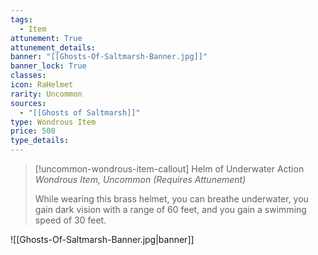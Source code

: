 ```yaml
---
tags:
  - Item
attunement: True
attunement_details: 
banner: "[[Ghosts-Of-Saltmarsh-Banner.jpg]]"
banner_lock: True
classes:
icon: RaHelmet
rarity: Uncommon
sources:
  - "[[Ghosts of Saltmarsh]]"
type: Wondrous Item
price: 500
type_details: 
---
```

>[!uncommon-wondrous-item-callout] Helm of Underwater Action
>*Wondrous Item, Uncommon (Requires Attunement)*
>
>While wearing this brass helmet, you can breathe underwater, you gain dark vision with a range of 60 feet, and you gain a swimming speed of 30 feet.

![[Ghosts-Of-Saltmarsh-Banner.jpg|banner]]
